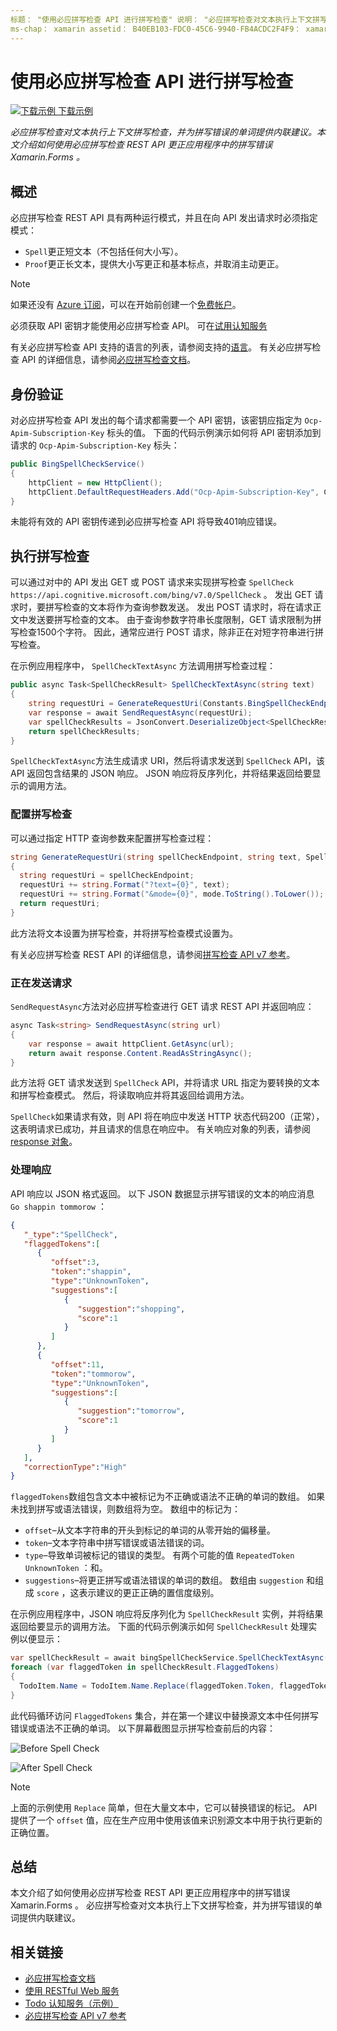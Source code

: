 ```yaml
---
标题： "使用必应拼写检查 API 进行拼写检查" 说明： "必应拼写检查对文本执行上下文拼写检查，并为拼写错误的单词提供内联建议。 本文介绍如何使用必应拼写检查 REST API 更正应用程序中的拼写错误 Xamarin.Forms 。
ms-chap： xamarin assetid： B40EB103-FDC0-45C6-9940-FB4ACDC2F4F9： xamarin 窗体作者： davidbritch： dabritch ms. 日期：02/08/2017 非 loc： [ Xamarin.Forms ， Xamarin.Essentials ]
---
```


# <a name="spell-checking-using-the-bing-spell-check-api"></a>使用必应拼写检查 API 进行拼写检查

[![下载示例](~/media/shared/download.png) 下载示例](https://docs.microsoft.com/samples/xamarin/xamarin-forms-samples/webservices-todocognitiveservices)

_必应拼写检查对文本执行上下文拼写检查，并为拼写错误的单词提供内联建议。本文介绍如何使用必应拼写检查 REST API 更正应用程序中的拼写错误 Xamarin.Forms 。_

## <a name="overview"></a>概述

必应拼写检查 REST API 具有两种运行模式，并且在向 API 发出请求时必须指定模式：

- `Spell`更正短文本（不包括任何大小写）。
- `Proof`更正长文本，提供大小写更正和基本标点，并取消主动更正。

> [!NOTE]
> 如果还没有 [Azure 订阅](/azure/guides/developer/azure-developer-guide#understanding-accounts-subscriptions-and-billing)，可以在开始前创建一个[免费帐户](https://aka.ms/azfree-docs-mobileapps)。

必须获取 API 密钥才能使用必应拼写检查 API。 可在[试用认知服务](https://azure.microsoft.com/try/cognitive-services/)

有关必应拼写检查 API 支持的语言的列表，请参阅支持的[语言](/azure/cognitive-services/bing-spell-check/bing-spell-check-supported-languages/)。 有关必应拼写检查 API 的详细信息，请参阅[必应拼写检查文档](/azure/cognitive-services/bing-spell-check/)。

## <a name="authentication"></a>身份验证

对必应拼写检查 API 发出的每个请求都需要一个 API 密钥，该密钥应指定为 `Ocp-Apim-Subscription-Key` 标头的值。 下面的代码示例演示如何将 API 密钥添加到请求的 `Ocp-Apim-Subscription-Key` 标头：

```csharp
public BingSpellCheckService()
{
    httpClient = new HttpClient();
    httpClient.DefaultRequestHeaders.Add("Ocp-Apim-Subscription-Key", Constants.BingSpellCheckApiKey);
}
```

未能将有效的 API 密钥传递到必应拼写检查 API 将导致401响应错误。

## <a name="performing-spell-checking"></a>执行拼写检查

可以通过对中的 API 发出 GET 或 POST 请求来实现拼写检查 `SpellCheck` `https://api.cognitive.microsoft.com/bing/v7.0/SpellCheck` 。 发出 GET 请求时，要拼写检查的文本将作为查询参数发送。 发出 POST 请求时，将在请求正文中发送要拼写检查的文本。 由于查询参数字符串长度限制，GET 请求限制为拼写检查1500个字符。 因此，通常应进行 POST 请求，除非正在对短字符串进行拼写检查。

在示例应用程序中， `SpellCheckTextAsync` 方法调用拼写检查过程：

```csharp
public async Task<SpellCheckResult> SpellCheckTextAsync(string text)
{
    string requestUri = GenerateRequestUri(Constants.BingSpellCheckEndpoint, text, SpellCheckMode.Spell);
    var response = await SendRequestAsync(requestUri);
    var spellCheckResults = JsonConvert.DeserializeObject<SpellCheckResult>(response);
    return spellCheckResults;
}
```

`SpellCheckTextAsync`方法生成请求 URI，然后将请求发送到 `SpellCheck` API，该 API 返回包含结果的 JSON 响应。 JSON 响应将反序列化，并将结果返回给要显示的调用方法。

### <a name="configuring-spell-checking"></a>配置拼写检查

可以通过指定 HTTP 查询参数来配置拼写检查过程：

```csharp
string GenerateRequestUri(string spellCheckEndpoint, string text, SpellCheckMode mode)
{
  string requestUri = spellCheckEndpoint;
  requestUri += string.Format("?text={0}", text);                         // text to spell check
  requestUri += string.Format("&mode={0}", mode.ToString().ToLower());    // spellcheck mode - proof or spell
  return requestUri;
}
```

此方法将文本设置为拼写检查，并将拼写检查模式设置为。

有关必应拼写检查 REST API 的详细信息，请参阅[拼写检查 API v7 参考](/rest/api/cognitiveservices/bing-spell-check-api-v7-reference/)。

### <a name="sending-the-request"></a>正在发送请求

`SendRequestAsync`方法对必应拼写检查进行 GET 请求 REST API 并返回响应：

```csharp
async Task<string> SendRequestAsync(string url)
{
    var response = await httpClient.GetAsync(url);
    return await response.Content.ReadAsStringAsync();
}
```

此方法将 GET 请求发送到 `SpellCheck` API，并将请求 URL 指定为要转换的文本和拼写检查模式。 然后，将读取响应并将其返回给调用方法。

`SpellCheck`如果请求有效，则 API 将在响应中发送 HTTP 状态代码200（正常），这表明请求已成功，并且请求的信息在响应中。 有关响应对象的列表，请参阅[response 对象](/rest/api/cognitiveservices/bing-spell-check-api-v7-reference#response-objects)。

### <a name="processing-the-response"></a>处理响应

API 响应以 JSON 格式返回。 以下 JSON 数据显示拼写错误的文本的响应消息 `Go shappin tommorow` ：

```json
{  
   "_type":"SpellCheck",
   "flaggedTokens":[  
      {  
         "offset":3,
         "token":"shappin",
         "type":"UnknownToken",
         "suggestions":[  
            {  
               "suggestion":"shopping",
               "score":1
            }
         ]
      },
      {  
         "offset":11,
         "token":"tommorow",
         "type":"UnknownToken",
         "suggestions":[  
            {  
               "suggestion":"tomorrow",
               "score":1
            }
         ]
      }
   ],
   "correctionType":"High"
}
```

`flaggedTokens`数组包含文本中被标记为不正确或语法不正确的单词的数组。 如果未找到拼写或语法错误，则数组将为空。 数组中的标记为：

- `offset`–从文本字符串的开头到标记的单词的从零开始的偏移量。
- `token`–文本字符串中拼写错误或语法错误的词。
- `type`–导致单词被标记的错误的类型。 有两个可能的值 `RepeatedToken` `UnknownToken` ：和。
- `suggestions`–将更正拼写或语法错误的单词的数组。 数组由 `suggestion` 和组成 `score` ，这表示建议的更正正确的置信度级别。

在示例应用程序中，JSON 响应将反序列化为 `SpellCheckResult` 实例，并将结果返回给要显示的调用方法。 下面的代码示例演示如何 `SpellCheckResult` 处理实例以便显示：

```csharp
var spellCheckResult = await bingSpellCheckService.SpellCheckTextAsync(TodoItem.Name);
foreach (var flaggedToken in spellCheckResult.FlaggedTokens)
{
  TodoItem.Name = TodoItem.Name.Replace(flaggedToken.Token, flaggedToken.Suggestions.FirstOrDefault().Suggestion);
}
```

此代码循环访问 `FlaggedTokens` 集合，并在第一个建议中替换源文本中任何拼写错误或语法不正确的单词。 以下屏幕截图显示拼写检查前后的内容：

![](spell-check-images/before-spell-check.png "Before Spell Check")

![](spell-check-images/after-spell-check.png "After Spell Check")

> [!NOTE]
> 上面的示例使用 `Replace` 简单，但在大量文本中，它可以替换错误的标记。 API 提供了一个 `offset` 值，应在生产应用中使用该值来识别源文本中用于执行更新的正确位置。

## <a name="summary"></a>总结

本文介绍了如何使用必应拼写检查 REST API 更正应用程序中的拼写错误 Xamarin.Forms 。 必应拼写检查对文本执行上下文拼写检查，并为拼写错误的单词提供内联建议。

## <a name="related-links"></a>相关链接

- [必应拼写检查文档](/azure/cognitive-services/bing-spell-check/)
- [使用 RESTful Web 服务](~/xamarin-forms/data-cloud/web-services/rest.md)
- [Todo 认知服务（示例）](https://docs.microsoft.com/samples/xamarin/xamarin-forms-samples/webservices-todocognitiveservices)
- [必应拼写检查 API v7 参考](/rest/api/cognitiveservices/bing-spell-check-api-v7-reference/)
